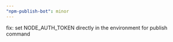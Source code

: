 ```yaml
---
"npm-publish-bot": minor
---
```


fix: set NODE_AUTH_TOKEN directly in the environment for publish command
